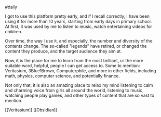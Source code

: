 #daily 

I got to use this platform pretty early, and if I recall correctly, I have been using it for more than 10 years, starting from early days in primary school. At first, it was used by me to listen to music, watch entertaining videos for children.

Over time, the way I use it, and especially, the number and diversity of the contents change. The so-called "legends" have retired, or changed the content they produce, and the target audience they aim at.

Now, it is the place for me to learn from the most brilliant, or the more suitable word, helpful, people I can get access to. Some to mention: Veritasium, 3Blue1Brown, Computerphile, and more in other fields, including math, physics, computer science, and potentially finance.

Not only that, it is also an amazing place to relax my mind listening to calm and charming voice from girls all around the world, listening to music, watching people play games, and other types of content that are so vast to mention.

[[Veritasium]]
[[Obsidian]]